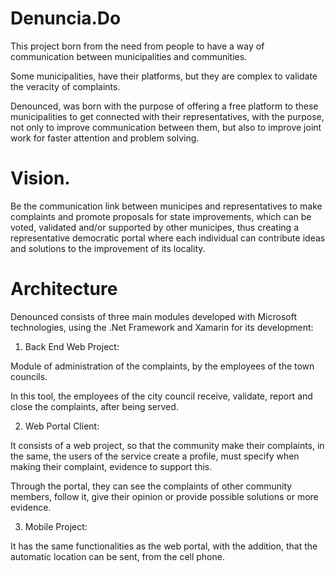 # Denuncia.Do

This project born from the need from people to have a way of communication between municipalities and communities.

Some municipalities, have their platforms, but they are complex to validate the veracity of complaints.

Denounced, was born with the purpose of offering a free platform to these municipalities to get connected with their representatives, with the purpose, not only to improve communication between them, but also to improve joint work for faster attention and problem solving.

# Vision.
Be the communication link between municipes and representatives to make complaints and promote proposals for state improvements, which can be voted, validated and/or supported by other municipes, thus creating a representative democratic portal where each individual can contribute ideas and solutions to the improvement of its locality.

# Architecture
Denounced consists of three main modules developed with Microsoft technologies, using the .Net Framework and Xamarin for its development:

1. Back End Web Project:

Module of administration of the complaints, by the employees of the town councils.

In this tool, the employees of the city council receive, validate, report and close the complaints, after being served.

2. Web Portal Client:

It consists of a web project, so that the community make their complaints, in the same, the users of the service create a profile, must specify when making their complaint, evidence to support this.

Through the portal, they can see the complaints of other community members, follow it, give their opinion or provide possible solutions or more evidence.

3. Mobile Project:

It has the same functionalities as the web portal, with the addition, that the automatic location can be sent, from the cell phone.
